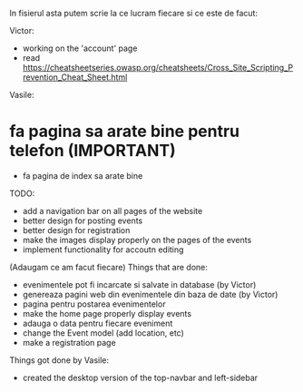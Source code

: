In fisierul asta putem scrie la ce lucram fiecare si ce este de facut:

Victor:
- working on the 'account' page
- read https://cheatsheetseries.owasp.org/cheatsheets/Cross_Site_Scripting_Prevention_Cheat_Sheet.html


Vasile:
# fa pagina sa arate bine pentru telefon (IMPORTANT)
- fa pagina de index sa arate bine

TODO:
- add a navigation bar on all pages of the website
- better design for posting events
- better design for registration
- make the images display properly on the pages of the events
- implement functionality for accoutn editing


(Adaugam ce am facut fiecare)
Things that are done:
- evenimentele pot fi incarcate si salvate in database (by Victor)
- genereaza pagini web din evenimentele din baza de date (by Victor)
- pagina pentru postarea evenimentelor
- make the home page properly display events 
- adauga o data pentru fiecare eveniment 
- change the Event model (add location, etc)
- make a registration page 

Things got done by Vasile:
- created the desktop version of the top-navbar and left-sidebar  
